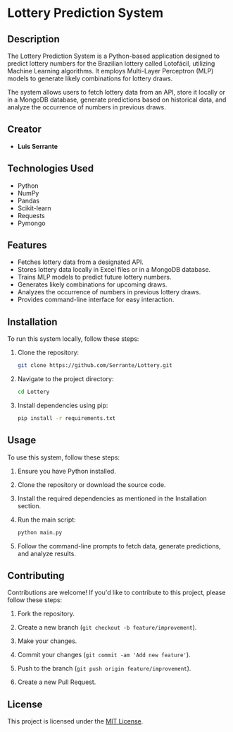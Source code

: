 # Lottery Prediction System

## Description
The Lottery Prediction System is a Python-based application designed to predict lottery numbers for the Brazilian lottery called Lotofácil, utilizing Machine Learning algorithms. It employs Multi-Layer Perceptron (MLP) models to generate likely combinations for lottery draws.

The system allows users to fetch lottery data from an API, store it locally or in a MongoDB database, generate predictions based on historical data, and analyze the occurrence of numbers in previous draws.

## Creator
- **Luis Serrante**

## Technologies Used
- Python
- NumPy
- Pandas
- Scikit-learn
- Requests
- Pymongo

## Features
- Fetches lottery data from a designated API.
- Stores lottery data locally in Excel files or in a MongoDB database.
- Trains MLP models to predict future lottery numbers.
- Generates likely combinations for upcoming draws.
- Analyzes the occurrence of numbers in previous lottery draws.
- Provides command-line interface for easy interaction.

## Installation
To run this system locally, follow these steps:

1. Clone the repository:
    ```bash
    git clone https://github.com/Serrante/Lottery.git
    ```

2. Navigate to the project directory:
    ```bash
    cd Lottery
    ```

3. Install dependencies using pip:
    ```bash
    pip install -r requirements.txt
    ```

## Usage
To use this system, follow these steps:

1. Ensure you have Python installed.

2. Clone the repository or download the source code.

3. Install the required dependencies as mentioned in the Installation section.

4. Run the main script:
    ```bash
    python main.py
    ```

5. Follow the command-line prompts to fetch data, generate predictions, and analyze results.

## Contributing
Contributions are welcome! If you'd like to contribute to this project, please follow these steps:

1. Fork the repository.

2. Create a new branch (`git checkout -b feature/improvement`).

3. Make your changes.

4. Commit your changes (`git commit -am 'Add new feature'`).

5. Push to the branch (`git push origin feature/improvement`).

6. Create a new Pull Request.

## License
This project is licensed under the [MIT License](LICENSE).
